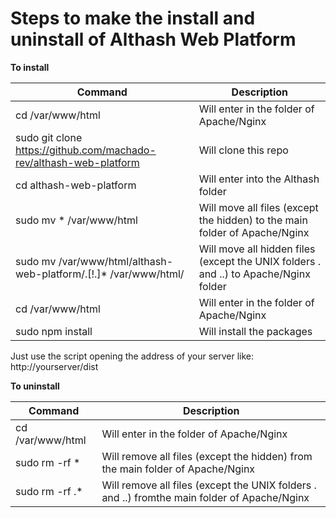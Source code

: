 # Steps to make the install and uninstall of Althash Web Platform

**To install**

| Command | Description |
| --- | --- |
| cd /var/www/html | Will enter in the folder of Apache/Nginx |
| sudo git clone https://github.com/machado-rev/althash-web-platform | Will clone this repo |
| cd althash-web-platform | Will enter into the Althash folder |
| sudo mv * /var/www/html  | Will move all files (except the hidden) to the main folder of Apache/Nginx |
| sudo mv /var/www/html/althash-web-platform/.[!.]* /var/www/html/ | Will move all hidden files (except the UNIX folders . and ..) to Apache/Nginx folder |
| cd /var/www/html | Will enter in the folder of Apache/Nginx |
| sudo npm install | Will install the packages |

Just use the script opening the address of your server like: http://yourserver/dist

**To uninstall**

| Command | Description |
| --- | --- |
| cd /var/www/html | Will enter in the folder of Apache/Nginx |
| sudo rm -rf * | Will remove all files (except the hidden) from the main folder of Apache/Nginx |
| sudo rm -rf .* | Will remove all files (except the UNIX folders . and ..) fromthe main folder of Apache/Nginx |
